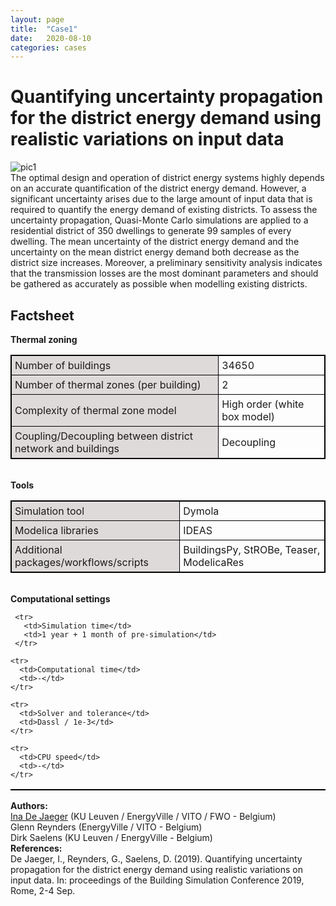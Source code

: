 ```yaml
---
layout: page
title:  "Case1"
date:   2020-08-10
categories: cases
---
```


<meta name="viewport" content="width=device-width, initial-scale=1">
<link rel="stylesheet" href="http://localhost:4000/assets/css/case1.css">



<div class="box">


<div class="title">
<h1>
Quantifying uncertainty propagation for the district energy demand using realistic variations on input data
</h1>
</div>


<div class="img">
<img src="{{ site.url }}/assets/img/img_cs1.png" alt="pic1">
</div>

<div class="text">
The optimal design and operation of district energy systems highly depends on an accurate quantification of the district energy demand. However, a significant uncertainty arises due to the large amount of input data that is required to quantify the energy demand of existing districts. To assess the uncertainty propagation, Quasi-Monte Carlo simulations are applied to a residential district of 350 dwellings to generate 99 samples of every dwelling. The mean uncertainty of the district energy demand and the uncertainty on the mean district energy demand both decrease as the district size increases. Moreover, a preliminary sensitivity analysis indicates that the transmission losses are the most dominant parameters and should be gathered as accurately as possible when modelling existing districts.
</div>



<div class="text">
<head>
<style>
table, th, td {
  border: 1px solid black;
  border-collapse: collapse;
}
th, td {
  padding: 5px;
}
th {
  text-align: left;
}
</style>
</head>
<body>

<h2>Factsheet</h2>


<table style="width:100%">
<b>Thermal zoning</b>
<colgroup>
   <col span="1" style="background-color:#DEDAD9">
 </colgroup>

  <tr>
    <td>Number of buildings</td>
    <td>34650</td>
  </tr>

  <tr>
    <td>Number of thermal zones (per building)</td>
    <td>2</td>
  </tr>

  <tr>
    <td>Complexity of thermal zone model</td>
    <td>High order (white box model)</td>
  </tr>

  <tr>
    <td>Coupling/Decoupling between district network and buildings</td>
    <td>Decoupling</td>
  </tr>
</table>
<br>
  <table style="width:100%">
  <b>Tools</b>
  <colgroup>
     <col span="1" style="background-color:#DEDAD9">
   </colgroup>

   <tr>
     <td>Simulation tool</td>
     <td>Dymola</td>
   </tr>

  <tr>
    <td>Modelica libraries</td>
    <td>IDEAS</td>
  </tr>

  <tr>
    <td>Additional packages/workflows/scripts</td>
    <td>BuildingsPy, StROBe, Teaser, ModelicaRes</td>
  </tr>
  </table>

  <br>
    <table style="width:100%">
    <b>Computational settings</b>
    <colgroup>
       <col span="1" style="background-color:#DEDAD9">
     </colgroup>

     <tr>
       <td>Simulation time</td>
       <td>1 year + 1 month of pre-simulation</td>
     </tr>

    <tr>
      <td>Computational time</td>
      <td>-</td>
    </tr>

    <tr>
      <td>Solver and tolerance</td>
      <td>Dassl / 1e-3</td>
    </tr>

    <tr>
      <td>CPU speed</td>
      <td>-</td>
    </tr>


</table>

</body>
</div>


<div class="subtitle">
<b>Authors:</b><br>
<a href="mailto:ina.dejaeger@kuleuven.be">Ina De Jaeger</a> (KU Leuven / EnergyVille / VITO / FWO - Belgium)<br>
Glenn Reynders (EnergyVille / VITO - Belgium)<br>
Dirk Saelens (KU Leuven / EnergyVille - Belgium)
</div>

<div class="subtitle">
<b>References:</b><br>
De Jaeger, I., Reynders, G., Saelens, D. (2019). Quantifying uncertainty propagation for the district energy demand using realistic variations on input data. In: proceedings of the Building Simulation Conference 2019, Rome, 2-4 Sep.
</div>


</div>
